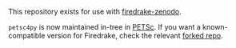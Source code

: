 This repository exists for use with
[firedrake-zenodo](https://www.firedrakeproject.org/zenodo.html).

`petsc4py` is now maintained in-tree in
[PETSc](https://www.mcs.anl.gov/petsc). If you want a known-compatible
version for Firedrake, check the relevant [forked
repo](https://github.com/firedrakeproject/petsc/).
